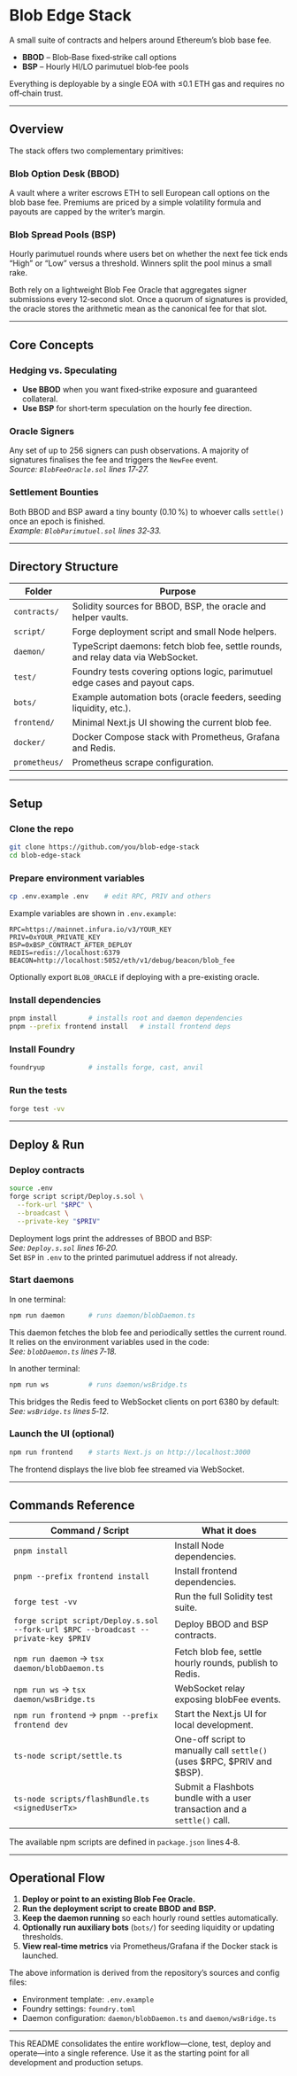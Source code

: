 # Blob Edge Stack

A small suite of contracts and helpers around Ethereum’s blob base fee.

- **BBOD** – Blob‑Base fixed‑strike call options
- **BSP** – Hourly HI/LO parimutuel blob‑fee pools

Everything is deployable by a single EOA with ≤0.1 ETH gas and requires no off‑chain trust.

---

## Overview

The stack offers two complementary primitives:

### Blob Option Desk (BBOD)
A vault where a writer escrows ETH to sell European call options on the blob base fee. Premiums are priced by a simple volatility formula and payouts are capped by the writer’s margin.

### Blob Spread Pools (BSP)
Hourly parimutuel rounds where users bet on whether the next fee tick ends “High” or “Low” versus a threshold. Winners split the pool minus a small rake.

Both rely on a lightweight Blob Fee Oracle that aggregates signer submissions every 12‑second slot. Once a quorum of signatures is provided, the oracle stores the arithmetic mean as the canonical fee for that slot.

---

## Core Concepts

### Hedging vs. Speculating

- **Use BBOD** when you want fixed‑strike exposure and guaranteed collateral.
- **Use BSP** for short‑term speculation on the hourly fee direction.

### Oracle Signers

Any set of up to 256 signers can push observations. A majority of signatures finalises the fee and triggers the `NewFee` event.  
_Source: `BlobFeeOracle.sol` lines 17‑27._

### Settlement Bounties

Both BBOD and BSP award a tiny bounty (0.10 %) to whoever calls `settle()` once an epoch is finished.  
_Example: `BlobParimutuel.sol` lines 32‑33._

---

## Directory Structure

| Folder         | Purpose                                                                                  |
|----------------|------------------------------------------------------------------------------------------|
| `contracts/`   | Solidity sources for BBOD, BSP, the oracle and helper vaults.                           |
| `script/`      | Forge deployment script and small Node helpers.                                         |
| `daemon/`      | TypeScript daemons: fetch blob fee, settle rounds, and relay data via WebSocket.        |
| `test/`        | Foundry tests covering options logic, parimutuel edge cases and payout caps.            |
| `bots/`        | Example automation bots (oracle feeders, seeding liquidity, etc.).                      |
| `frontend/`    | Minimal Next.js UI showing the current blob fee.                                        |
| `docker/`      | Docker Compose stack with Prometheus, Grafana and Redis.                                |
| `prometheus/`  | Prometheus scrape configuration.                                                        |

---

## Setup

### Clone the repo

```sh
git clone https://github.com/you/blob-edge-stack
cd blob-edge-stack
```

### Prepare environment variables

```sh
cp .env.example .env    # edit RPC, PRIV and others
```

Example variables are shown in `.env.example`:
```
RPC=https://mainnet.infura.io/v3/YOUR_KEY
PRIV=0xYOUR_PRIVATE_KEY
BSP=0xBSP_CONTRACT_AFTER_DEPLOY
REDIS=redis://localhost:6379
BEACON=http://localhost:5052/eth/v1/debug/beacon/blob_fee
```
Optionally export `BLOB_ORACLE` if deploying with a pre-existing oracle.

### Install dependencies

```sh
pnpm install        # installs root and daemon dependencies
pnpm --prefix frontend install   # install frontend deps
```

### Install Foundry

```sh
foundryup           # installs forge, cast, anvil
```

### Run the tests

```sh
forge test -vv
```

---

## Deploy & Run

### Deploy contracts

```sh
source .env
forge script script/Deploy.s.sol \
  --fork-url "$RPC" \
  --broadcast \
  --private-key "$PRIV"
```

Deployment logs print the addresses of BBOD and BSP:  
_See: `Deploy.s.sol` lines 16‑20._  
Set `BSP` in `.env` to the printed parimutuel address if not already.

### Start daemons

In one terminal:
```sh
npm run daemon      # runs daemon/blobDaemon.ts
```
This daemon fetches the blob fee and periodically settles the current round.  
It relies on the environment variables used in the code:  
_See: `blobDaemon.ts` lines 7‑18._

In another terminal:
```sh
npm run ws          # runs daemon/wsBridge.ts
```
This bridges the Redis feed to WebSocket clients on port 6380 by default:  
_See: `wsBridge.ts` lines 5‑12._

### Launch the UI (optional)

```sh
npm run frontend    # starts Next.js on http://localhost:3000
```
The frontend displays the live blob fee streamed via WebSocket.

---

## Commands Reference

| Command / Script                                                     | What it does                                                      |
|---------------------------------------------------------------------|-------------------------------------------------------------------|
| `pnpm install`                                                      | Install Node dependencies.                                        |
| `pnpm --prefix frontend install`                                    | Install frontend dependencies.                                    |
| `forge test -vv`                                                    | Run the full Solidity test suite.                                 |
| `forge script script/Deploy.s.sol --fork-url $RPC --broadcast --private-key $PRIV` | Deploy BBOD and BSP contracts.                    |
| `npm run daemon` → `tsx daemon/blobDaemon.ts`                       | Fetch blob fee, settle hourly rounds, publish to Redis.           |
| `npm run ws` → `tsx daemon/wsBridge.ts`                             | WebSocket relay exposing blobFee events.                          |
| `npm run frontend` → `pnpm --prefix frontend dev`                   | Start the Next.js UI for local development.                       |
| `ts-node script/settle.ts`                                          | One-off script to manually call `settle()` (uses $RPC, $PRIV and $BSP). |
| `ts-node scripts/flashBundle.ts <signedUserTx>`                     | Submit a Flashbots bundle with a user transaction and a `settle()` call. |

The available npm scripts are defined in `package.json` lines 4‑8.

---

## Operational Flow

1. **Deploy or point to an existing Blob Fee Oracle.**
2. **Run the deployment script to create BBOD and BSP.**
3. **Keep the daemon running** so each hourly round settles automatically.
4. **Optionally run auxiliary bots** (`bots/`) for seeding liquidity or updating thresholds.
5. **View real‑time metrics** via Prometheus/Grafana if the Docker stack is launched.

The above information is derived from the repository’s sources and config files:

- Environment template: `.env.example`
- Foundry settings: `foundry.toml`
- Daemon configuration: `daemon/blobDaemon.ts` and `daemon/wsBridge.ts`

---

This README consolidates the entire workflow—clone, test, deploy and operate—into a single reference. Use it as the starting point for all development and production setups.
